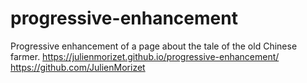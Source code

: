 # progressive-enhancement
Progressive enhancement of a page about the tale of the old Chinese farmer.
https://julienmorizet.github.io/progressive-enhancement/
https://github.com/JulienMorizet
